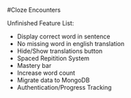 #Cloze Encounters

Unfinished Feature List:

- Display correct word in sentence
- No missing word in english translation
- Hide/Show translations button
- Spaced Repitition System
- Mastery bar
- Increase word count
- Migrate data to MongoDB
- Authentication/Progress Tracking
